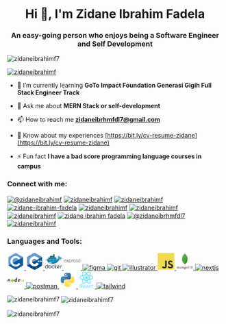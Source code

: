 <h1 align="center">Hi 👋, I'm Zidane Ibrahim Fadela</h1>
<h3 align="center">An easy-going person who enjoys being a Software Engineer and Self Development</h3>

<p align="left"> <img src="https://komarev.com/ghpvc/?username=zidaneibrahimf7&label=Profile%20views&color=0e75b6&style=flat" alt="zidaneibrahimf7" /> </p>

<p align="left"> <a href="https://twitter.com/zidaneibrahimf" target="blank"><img src="https://img.shields.io/twitter/follow/zidaneibrahimf?logo=twitter&style=for-the-badge" alt="zidaneibrahimf" /></a> </p>

- 🌱 I’m currently learning **GoTo Impact Foundation Generasi Gigih Full Stack Engineer Track**

- 💬 Ask me about **MERN Stack or self-development**

- 📫 How to reach me **zidaneibrhmfdl7@gmail.com**

- 📄 Know about my experiences [https://bit.ly/cv-resume-zidane](https://bit.ly/cv-resume-zidane)

- ⚡ Fun fact **I have a bad score programming language courses in campus**

<h3 align="left">Connect with me:</h3>
<p align="left">
<a href="https://codepen.io/@zidaneibrahimf" target="blank"><img align="center" src="https://raw.githubusercontent.com/rahuldkjain/github-profile-readme-generator/master/src/images/icons/Social/codepen.svg" alt="@zidaneibrahimf" height="30" width="40" /></a>
<a href="https://twitter.com/zidaneibrahimf" target="blank"><img align="center" src="https://raw.githubusercontent.com/rahuldkjain/github-profile-readme-generator/master/src/images/icons/Social/twitter.svg" alt="zidaneibrahimf" height="30" width="40" /></a>
<a href="https://linkedin.com/in/zidaneibrahimf" target="blank"><img align="center" src="https://raw.githubusercontent.com/rahuldkjain/github-profile-readme-generator/master/src/images/icons/Social/linked-in-alt.svg" alt="zidaneibrahimf" height="30" width="40" /></a>
<a href="https://stackoverflow.com/users/zidane-ibrahim-fadela" target="blank"><img align="center" src="https://raw.githubusercontent.com/rahuldkjain/github-profile-readme-generator/master/src/images/icons/Social/stack-overflow.svg" alt="zidane-ibrahim-fadela" height="30" width="40" /></a>
<a href="https://codesandbox.com/zidaneibrahimf" target="blank"><img align="center" src="https://raw.githubusercontent.com/rahuldkjain/github-profile-readme-generator/master/src/images/icons/Social/codesandbox.svg" alt="zidaneibrahimf" height="30" width="40" /></a>
<a href="https://instagram.com/zidaneibrahimf" target="blank"><img align="center" src="https://raw.githubusercontent.com/rahuldkjain/github-profile-readme-generator/master/src/images/icons/Social/instagram.svg" alt="zidaneibrahimf" height="30" width="40" /></a>
<a href="https://medium.com/zidaneibrahimf" target="blank"><img align="center" src="https://raw.githubusercontent.com/rahuldkjain/github-profile-readme-generator/master/src/images/icons/Social/medium.svg" alt="zidaneibrahimf" height="30" width="40" /></a>
<a href="https://www.youtube.com/c/zidane ibrahim fadela" target="blank"><img align="center" src="https://raw.githubusercontent.com/rahuldkjain/github-profile-readme-generator/master/src/images/icons/Social/youtube.svg" alt="zidane ibrahim fadela" height="30" width="40" /></a>
<a href="https://www.hackerrank.com/@zidaneibrhmfdl7" target="blank"><img align="center" src="https://raw.githubusercontent.com/rahuldkjain/github-profile-readme-generator/master/src/images/icons/Social/hackerrank.svg" alt="@zidaneibrhmfdl7" height="30" width="40" /></a>
<a href="https://www.leetcode.com/zidaneibrahimf" target="blank"><img align="center" src="https://raw.githubusercontent.com/rahuldkjain/github-profile-readme-generator/master/src/images/icons/Social/leet-code.svg" alt="zidaneibrahimf" height="30" width="40" /></a>
</p>

<h3 align="left">Languages and Tools:</h3>
<p align="left"> <a href="https://www.cprogramming.com/" target="_blank" rel="noreferrer"> <img src="https://raw.githubusercontent.com/devicons/devicon/master/icons/c/c-original.svg" alt="c" width="40" height="40"/> </a> <a href="https://www.w3schools.com/cpp/" target="_blank" rel="noreferrer"> <img src="https://raw.githubusercontent.com/devicons/devicon/master/icons/cplusplus/cplusplus-original.svg" alt="cplusplus" width="40" height="40"/> </a> <a href="https://www.docker.com/" target="_blank" rel="noreferrer"> <img src="https://raw.githubusercontent.com/devicons/devicon/master/icons/docker/docker-original-wordmark.svg" alt="docker" width="40" height="40"/> </a> <a href="https://expressjs.com" target="_blank" rel="noreferrer"> <img src="https://raw.githubusercontent.com/devicons/devicon/master/icons/express/express-original-wordmark.svg" alt="express" width="40" height="40"/> </a> <a href="https://www.figma.com/" target="_blank" rel="noreferrer"> <img src="https://www.vectorlogo.zone/logos/figma/figma-icon.svg" alt="figma" width="40" height="40"/> </a> <a href="https://git-scm.com/" target="_blank" rel="noreferrer"> <img src="https://www.vectorlogo.zone/logos/git-scm/git-scm-icon.svg" alt="git" width="40" height="40"/> </a> <a href="https://www.adobe.com/in/products/illustrator.html" target="_blank" rel="noreferrer"> <img src="https://www.vectorlogo.zone/logos/adobe_illustrator/adobe_illustrator-icon.svg" alt="illustrator" width="40" height="40"/> </a> <a href="https://developer.mozilla.org/en-US/docs/Web/JavaScript" target="_blank" rel="noreferrer"> <img src="https://raw.githubusercontent.com/devicons/devicon/master/icons/javascript/javascript-original.svg" alt="javascript" width="40" height="40"/> </a> <a href="https://www.mongodb.com/" target="_blank" rel="noreferrer"> <img src="https://raw.githubusercontent.com/devicons/devicon/master/icons/mongodb/mongodb-original-wordmark.svg" alt="mongodb" width="40" height="40"/> </a> <a href="https://nextjs.org/" target="_blank" rel="noreferrer"> <img src="https://cdn.worldvectorlogo.com/logos/nextjs-2.svg" alt="nextjs" width="40" height="40"/> </a> <a href="https://nodejs.org" target="_blank" rel="noreferrer"> <img src="https://raw.githubusercontent.com/devicons/devicon/master/icons/nodejs/nodejs-original-wordmark.svg" alt="nodejs" width="40" height="40"/> </a> <a href="https://postman.com" target="_blank" rel="noreferrer"> <img src="https://www.vectorlogo.zone/logos/getpostman/getpostman-icon.svg" alt="postman" width="40" height="40"/> </a> <a href="https://www.python.org" target="_blank" rel="noreferrer"> <img src="https://raw.githubusercontent.com/devicons/devicon/master/icons/python/python-original.svg" alt="python" width="40" height="40"/> </a> <a href="https://reactjs.org/" target="_blank" rel="noreferrer"> <img src="https://raw.githubusercontent.com/devicons/devicon/master/icons/react/react-original-wordmark.svg" alt="react" width="40" height="40"/> </a> <a href="https://tailwindcss.com/" target="_blank" rel="noreferrer"> <img src="https://www.vectorlogo.zone/logos/tailwindcss/tailwindcss-icon.svg" alt="tailwind" width="40" height="40"/> </a> </p>

<p><img align="left" src="https://github-readme-stats.vercel.app/api/top-langs?username=zidaneibrahimf7&show_icons=true&locale=en&layout=compact" alt="zidaneibrahimf7" /></p>

<p>&nbsp;<img align="center" src="https://github-readme-stats.vercel.app/api?username=zidaneibrahimf7&show_icons=true&locale=en" alt="zidaneibrahimf7" /></p>

<p><img align="center" src="https://github-readme-streak-stats.herokuapp.com/?user=zidaneibrahimf7&" alt="zidaneibrahimf7" /></p>
